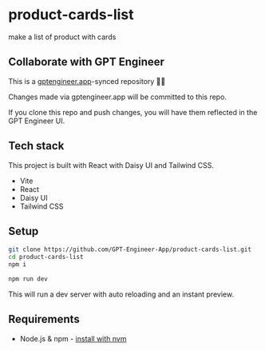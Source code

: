 # product-cards-list

make a list of product with cards


## Collaborate with GPT Engineer

This is a [gptengineer.app](https://gptengineer.app)-synced repository 🌟🤖

Changes made via gptengineer.app will be committed to this repo.

If you clone this repo and push changes, you will have them reflected in the GPT Engineer UI.

## Tech stack

This project is built with React with Daisy UI and Tailwind CSS.

- Vite
- React
- Daisy UI
- Tailwind CSS

## Setup

```sh
git clone https://github.com/GPT-Engineer-App/product-cards-list.git
cd product-cards-list
npm i
```

```sh
npm run dev
```

This will run a dev server with auto reloading and an instant preview.

## Requirements

- Node.js & npm - [install with nvm](https://github.com/nvm-sh/nvm#installing-and-updating)
